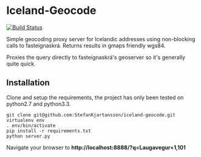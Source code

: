 # Iceland-Geocode

[![Build Status](https://secure.travis-ci.org/StefanKjartansson/iceland-geocode.png)](http://travis-ci.org/StefanKjartansson/iceland-geocode)

Simple geocoding proxy server for Icelandic addresses using non-blocking calls to fasteignaskrá. Returns results in gmaps friendly wgs84.

Proxies the query directly to fasteignaskrá's geoserver so it's generally quite quick.


## Installation

Clone and setup the requirements, the project has only been tested on python2.7 and python3.3.

    git clone git@github.com:StefanKjartansson/iceland-geocode.git
    virtualenv env
    . env/bin/activate
    pip install -r requirements.txt
    python server.py

Navigate your browser to **http://localhost:8888/?q=Laugavegur+1,101**

